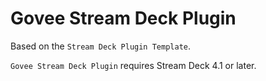 
# Govee Stream Deck Plugin

Based on the `Stream Deck Plugin Template`.

`Govee Stream Deck Plugin` requires Stream Deck 4.1 or later.
